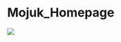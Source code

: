 # Mojuk_Homepage

<img src="https://github.com/BrokenMental/Mojuk_Homepage/blob/master/m_Project/WebContent/img/git/Mojuk.PNG?raw=true">
